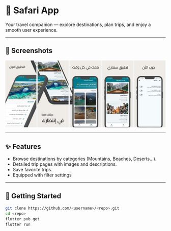 # 📱 Safari App

Your travel companion — explore destinations, plan trips, and enjoy a smooth user experience.

---

## 📸 Screenshots
![App Screenshot](assets/IMG-20251002-WA0093.jpg)

---

## ✨ Features
- Browse destinations by categories (Mountains, Beaches, Deserts…).
- Detailed trip pages with images and descriptions.
- Save favorite trips.
- Equipped with filter settings 

---

## 🚀 Getting Started
```bash
git clone https://github.com/<username>/<repo>.git
cd <repo>
flutter pub get
flutter run
